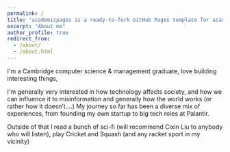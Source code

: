 ```yaml
---
permalink: /
title: "academicpages is a ready-to-fork GitHub Pages template for academic personal websites"
excerpt: "About me"
author_profile: true
redirect_from: 
  - /about/
  - /about.html
---
```


I'm a Cambridge computer science & management graduate, love building interesting things, 

I'm generally very interested in how technology affects society, and how we can influence it to
 misinformation and generally how the world works (or rather how it doesn’t....)
My journey so far has been a diverse mix of experiences, from founding my own startup to big tech roles at Palantir.

Outside of that I read a bunch of sci-fi (will recommend Cixin Liu to anybody who will listen), play Cricket and Squash (and any racket sport in my vicinity)




